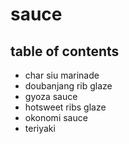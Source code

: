 # sauce

## table of contents

- char siu marinade
- doubanjang rib glaze
- gyoza sauce
- hotsweet ribs glaze
- okonomi sauce
- teriyaki
